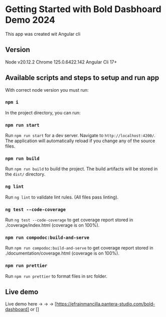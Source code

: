 # Getting Started with Bold Dasbhoard Demo 2024

This app was created wit Angular cli

## Version

Node v20.12.2
Chrome 125.0.6422.142
Angular Cli 17+

## Available scripts and steps to setup and run app

With correct node version you must run:

### `npm i`

In the project directory, you can run:

### `npm run start`

Run `npm run start` for a dev server. Navigate to `http://localhost:4200/`. The application will automatically reload if you change any of the source files.

### `npm run build`

Run `npm run build` to build the project. The build artifacts will be stored in the `dist/` directory.

### `ng lint`

Run `ng lint` to validate lint rules. (All files pass linting).

### `ng test --code-coverage`

Run `ng test --code-coverage` to get coverage report stored in ./coverage/index.html (coverage is on 100%).

### `npm run compodoc:build-and-serve`

Run `npm run compodoc:build-and-serve` to get coverage report stored in ./documentation/coverage.html (coverage is on 100%).

### `npm run prettier`

Run `npm run prettier` to format files in src folder.

## Live demo

Live demo here -> -> -> [https://efrainmancilla.pantera-studio.com/bold-dashboard] or []
